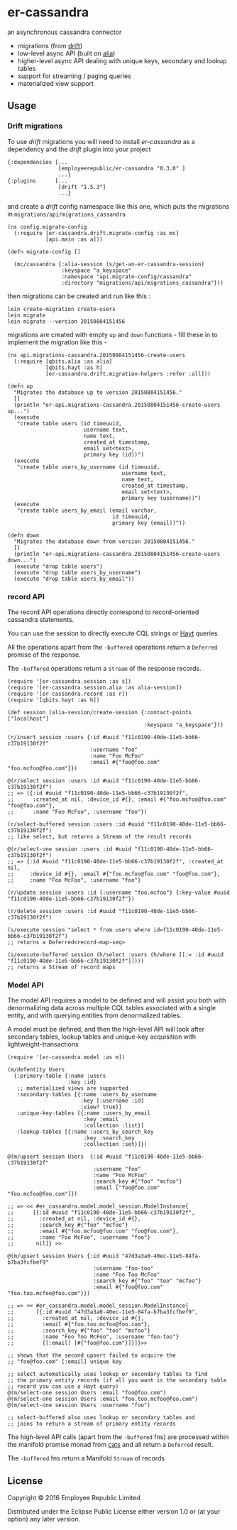# er-cassandra

an asynchronous cassandra connector

* migrations (from [drift](https://github.com/macourtney/drift))
* low-level async API (built on [alia](https://github.com/mpenet/alia))
* higher-level async API dealing with unique keys, secondary and lookup tables
* support for streaming / paging queries
* materialized view support

## Usage

### Drift migrations

To use _drift_ migrations you will need to install _er-cassandra_ as a
dependency and the _drift_ plugin into your
project

```
{:dependencies [...
                [employeerepublic/er-cassandra "0.3.0" ]
                ...}
{:plugins      [...
                [drift "1.5.3"]
                ...}
```

and create a _drift_ config namespace like this one, which puts the migrations in
`migrations/api/migrations_cassandra`

```
(ns config.migrate-config
  (:require [er-cassandra.drift.migrate-config :as mc]
            [api.main :as a]))

(defn migrate-config []

  (mc/cassandra {:alia-session (s/get-an-er-cassandra-session)
                 :keyspace "a_keyspace"
                 :namespace "api.migrate-config/cassandra"
                 :directory "migrations/api/migrations_cassandra"}))
```

then migrations can be created and run like this :

```
lein create-migration create-users
lein migrate
lein migrate --version 20150804151456

```

migrations are created with empty `up` and `down` functions - fill
these in to implement the migration like this -

```
(ns api.migrations-cassandra.20150804151456-create-users
  (:require [qbits.alia :as alia]
            [qbits.hayt :as h]
            [er-cassandra.drift.migration-helpers :refer :all]))

(defn up
  "Migrates the database up to version 20150804151456."
  []
  (println "er-api.migrations-cassandra.20150804151456-create-users up...")
  (execute
   "create table users (id timeuuid,
                        username text,
                        name text,
                        created_at timestamp,
                        email set<text>,
                        primary key (id))")
  (execute
   "create table users_by_username (id timeuuid,
                                    username text,
                                    name text,
                                    created_at timestamp,
                                    email set<text>,
                                    primary key (username))")
  (execute
   "create table users_by_email (email varchar,
                                 id timeuuid,
                                 primary key (email))"))

(defn down
  "Migrates the database down from version 20150804151456."
  []
  (println "er-api.migrations-cassandra.20150804151456-create-users down...")
  (execute "drop table users")
  (execute "drop table users_by_username")
  (execute "drop table users_by_email"))
```
### record API

The record API operations directly correspond to record-oriented cassandra statements.

You can use the session to directly execute CQL strings or [Hayt](https://github.com/mpenet/hayt) queries

All the operations apart from the `-buffered` operations return a `Deferred` promise of the response.

The `-buffered` operations return a `Stream` of the response records.

```
(require '[er-cassandra.session :as s])
(require '[er-cassandra.session.alia :as alia-session])
(require '[er-cassandra.record :as r])
(require '[qbits.hayt :as h])

(def session (alia-session/create-session {:contact-points ["localhost"]
                                           :keyspace "a_keyspace"}))

(r/insert session :users {:id #uuid "f11c0190-40de-11e5-bb66-c37b19130f2f"
                          :username "foo"
                          :name "Foo McFoo"
                          :email #{"foo@foo.com" "foo.mcfoo@foo.com"}})

@(r/select session :users :id #uuid "f11c0190-40de-11e5-bb66-c37b19130f2f")
;; => ({:id #uuid "f11c0190-40de-11e5-bb66-c37b19130f2f",
;;      :created_at nil, :device_id #{}, :email #{"foo.mcfoo@foo.com" "foo@foo.com"},
;;      :name "Foo McFoo", :username "foo"})

(r/select-buffered session :users :id #uuid "f11c0190-40de-11e5-bb66-c37b19130f2f")
;; like select, but returns a Stream of the result records

@(r/select-one session :users :id #uuid "f11c0190-40de-11e5-bb66-c37b19130f2f")
;; => {:id #uuid "f11c0190-40de-11e5-bb66-c37b19130f2f", :created_at nil,
;;     :device_id #{}, :email #{"foo.mcfoo@foo.com" "foo@foo.com"},
;;     :name "Foo McFoo", :username "foo"}

(r/update session :users :id {:username "foo.mcfoo"} {:key-value #uuid "f11c0190-40de-11e5-bb66-c37b19130f2f"})

(r/delete session :users :id #uuid "f11c0190-40de-11e5-bb66-c37b19130f2f")

(s/execute session "select * from users where id=f11c0190-40de-11e5-bb66-c37b19130f2f")
;; returns a Deferred<record-map-seq>

(s/execute-buffered session (h/select :users (h/where [[:= :id #uuid "f11c0190-40de-11e5-bb66-c37b19130f2f"]])))
;; returns a Stream of record maps

```
### Model API

The model API requires a model to be defined and will assist you
both with denormalizing data across multiple CQL tables associated with
a single entity, and with querying entities from denormalized tables.

A model must be defined, and then the high-level API will look after secondary
tables, lookup tables and unique-key acquisition with lightweight-transactions

```
(require '[er-cassandra.model :as m])

(m/defentity Users
  {:primary-table {:name :users
                   :key :id}
   ;; materialized views are supported
   :secondary-tables [{:name :users_by_username
                       :key [:username :id]
                       :view? true}]
   :unique-key-tables [{:name :users_by_email
                        :key :email
                        :collection :list}]
   :lookup-tables [{:name :users_by_search_key
                        :key :search_key
                        :collection :set}]})

@(m/upsert session Users  {:id #uuid "f11c0190-40de-11e5-bb66-c37b19130f2f"
                           :username "foo"
                           :name "Foo McFoo"
                           :search_key #{"foo" "mcfoo"}
                           :email ["foo@foo.com" "foo.mcfoo@foo.com"]})

;; => << #er_cassandra.model.model_session.ModelInstance{
;;      [{:id #uuid "f11c0190-40de-11e5-bb66-c37b19130f2f",
;;        :created_at nil, :device_id #{},
;;        :search_key #{"foo" "mcfoo"}
;;        :email #{"foo.mcfoo@foo.com" "foo@foo.com"},
;;        :name "Foo McFoo", :username "foo"}
;;       nil]} >>

@(m/upsert session Users {:id #uuid "47d3a3a0-40ec-11e5-84fa-b7ba3fcfbef9"
                           :username "foo-too"
                           :name "Foo Too McFoo"
                           :search_key #{"foo" "too" "mcfoo"}
                           :email #{"foo@foo.com" "foo.too.mcfoo@foo.com"}})

;; => << #er_cassandra.model.model_session.ModelInstance{
;;       [{:id #uuid "47d3a3a0-40ec-11e5-84fa-b7ba3fcfbef9",
;;         :created_at nil, :device_id #{},
;;         :email #{"foo.too.mcfoo@foo.com"},
;;         :search_key #{"foo" "too" "mcfoo"}
;;         :name "Foo Too McFoo", :username "foo-too"}
;;         {[:email] [#{"foo@foo.com"}]}]}>>

;; shows that the second upsert failed to acquire the
;; "foo@foo.com" [:email] unique key

;; select automatically uses lookup or secondary tables to find
;; the primary entity records (if all you want is the secondary table
;; record you can use a Hayt query)
@(m/select-one session Users :email "foo@foo.com")
@(m/select-one session Users :email "foo.too.mcfoo@foo.com")
@(m/select-one session Users :username "foo")

;; select-buffered also uses lookup or secondary tables and
;; joins to return a stream of primary entity records
```

The high-level API calls (apart from the `-buffered` fns) are processed within
the manifold promise monad from
[cats](https://github.com/funcool/cats/blob/master/src/cats/labs/manifold.clj)
and all return a `Deferred` result.

The `-buffered` fns return a Manifold `Stream` of records

## License

Copyright © 2016 Employee Republic Limited

Distributed under the Eclipse Public License either version 1.0 or (at
your option) any later version.
